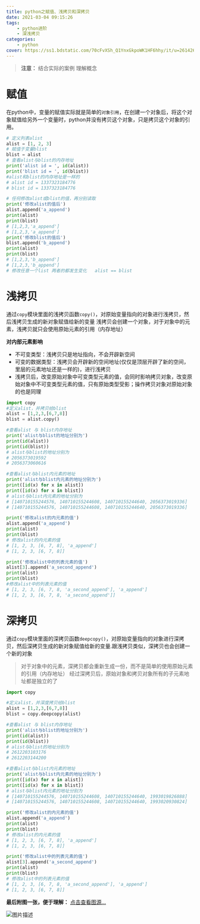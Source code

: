 ```yaml
---
title: python之赋值、浅拷贝和深拷贝
date: 2021-03-04 09:15:26
tags:
    - python进阶
    - 深浅拷贝
categories:
    - python
cover: https://ss1.bdstatic.com/70cFvXSh_Q1YnxGkpoWK1HF6hhy/it/u=2614262165,254938820&fm=26&gp=0.jpg
---
```

>**注意：** 结合实际的案例 理解概念

# 赋值
在python中，变量的赋值实际就是简单的`对象引用`，在创建一个对象后，将这个对象赋值给另外一个变量时，python并没有拷贝这个对象，只是拷贝这个对象的引用。

```python
# 定义列表alist
alist = [1, 2, 3]
# 赋值于变量blist
blist = alist
# 查看alist与blist的内存地址  
print('alist id = ', id(alist))
print('blist id = ', id(blist))
#alist和blist的内存地址是一样的
# alist id = 1337323184776
# blist id = 1337323184776

# 任何修改alist或blist的值，再分别读取
print('修改alist的值后')
alist.append('a_append')
print(alist)
print(blist)
# [1,2,3,'a_append']
# [1,2,3,'a_append']
print('修改blist的值后')
blist.append('b_append')
print(alist)
print(blist)
# [1,2,3,'b_append']
# [1,2,3,'b_append']
# 修改任意一个list 两者的都发生变化   alist == blist

```
# 浅拷贝
通过`copy`模块里面的浅拷贝函数`copy()`，对原始变量指向的对象进行浅拷贝，然后浅拷贝生成的新对象赋值给新的变量
浅拷贝会创建一个对象，对于对象中的元素，浅拷贝就只会使用原始元素的引用（内存地址）

**对内部元素影响**
- 不可变类型：浅拷贝只是地址指向，不会开辟新空间
- 可变的数据类型：浅拷贝会开辟新的空间地址(仅仅是顶层开辟了新的空间，里层的元素地址还是一样的)，进行浅拷贝
- 浅拷贝后，改变原始对象中可变类型元素的值，会同时影响拷贝对象，改变原始对象中不可变类型元素的值，只有原始类型受影；操作拷贝对象对原始对象的也是同理

```python
import copy
#定义alist，并拷贝给blist
alist = [1,2,3,[6,7,8]]
blist = alist.copy()

#查看alist 与 blist内存地址
print('alist与blist的地址分别为')
print(id(alist))
print(id(blist))
# alist与blist的地址分别为
# 2056373019592
# 2056373060616

#查看alist与blist内元素的地址
print('alist与blist内元素的地址分别为')
print([id(x) for x in alist])
print([id(x) for x in blist])
# alist与blist内元素的地址分别为
# [140710155244576, 140710155244608, 140710155244640, 2056373019336]
# [140710155244576, 140710155244608, 140710155244640, 2056373019336]

print('修改alist的内元素的值')
alist.append('a_append')
print(alist)
print(blist)
# 修改alist的内元素的值
# [1, 2, 3, [6, 7, 8], 'a_append']
# [1, 2, 3, [6, 7, 8]]

print('修改alist中的列表元素的值')
alist[3].append('a_second_append')
print(alist)
print(blist)
#修改alist中的列表元素的值
# [1, 2, 3, [6, 7, 8, 'a_second_append'], 'a_append']
# [1, 2, 3, [6, 7, 8, 'a_second_append']]

```

# 深拷贝
通过`copy`模块里面的深拷贝函数`deepcopy()`，对原始变量指向的对象进行深拷贝，然后深拷贝生成的新对象赋值给新的变量.跟浅拷贝类似，深拷贝也会创建一个新的对象

> 对于对象中的元素，深拷贝都会重新生成一份，而不是简单的使用原始元素的引用（内存地址）
经过深拷贝后，原始对象和拷贝对象所有的子元素地址都是独立的了

```python
import copy

#定义alist，并深度拷贝给blist
alist = [1,2,3,[6,7,8]]
blist = copy.deepcopy(alist)

#查看alist 与 blist内存地址
print('alist与blist的地址分别为')
print(id(alist))
print(id(blist))
# alist与blist的地址分别为
# 2612203103176
# 2612203144200

#查看alist与blist内元素的地址
print('alist与blist内元素的地址分别为')
print([id(x) for x in alist])
print([id(x) for x in blist])
# alist与blist内元素的地址分别为
# [140710155244576, 140710155244608, 140710155244640, 1993019826888]
# [140710155244576, 140710155244608, 140710155244640, 1993020930824]

print('修改alist的内元素的值')
alist.append('a_append')
print(alist)
print(blist)
# 修改alist的内元素的值
# [1, 2, 3, [6, 7, 8], 'a_append']
# [1, 2, 3, [6, 7, 8]]

print('修改alist中的列表元素的值')
alist[3].append('a_second_append')
print(alist)
print(blist)
# 修改alist中的列表元素的值
# [1, 2, 3, [6, 7, 8, 'a_second_append'], 'a_append']
# [1, 2, 3, [6, 7, 8]]
```

**最后附图一张，便于理解：** [点击查看图源...](https://blog.csdn.net/colourful_sky/article/details/81263998?utm_medium=distribute.pc_relevant.none-task-blog-OPENSEARCH-1.not_use_machine_learn_pai&depth_1-utm_source=distribute.pc_relevant.none-task-blog-OPENSEARCH-1.not_use_machine_learn_pai)

![图片描述](https://img-blog.csdnimg.cn/20201210091158136.png?x-oss-process=image/watermark,type_ZmFuZ3poZW5naGVpdGk,shadow_10,text_aHR0cHM6Ly9ibG9nLmNzZG4ubmV0L3FxXzM2NTgxOTYx,size_16,color_FFFFFF,t_70)

